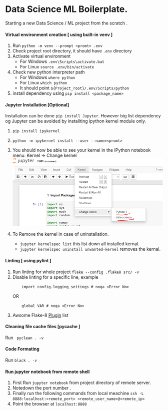 # Data Science ML Boilerplate.
    

Starting a new Data Science / ML project from the scratch  .

#### Virtual environment creation [ using built-in venv ]

1. Run ```python -m venv --prompt <promt> .env``` 
2. Check project root directory, it should have ```.env``` directory
3. Activate virtual environment 
    - For Windows  ```.env\Scripts\activate.bat```
    - For Linux  ```source .env/bin/activate```
4. Check new python interpreter path    
    - For Windows  ```where python```
    - For Linux  ```which python```
    - It should point ```${Project_root}/.env/Scripts/python```
5. install dependency using ```pip install <package_name>```

#### Jupyter Installation [Optional]

Installation can be done ```pip install Jupyter```. However big list dependency og Jupyter can be avoided by installting ipython kernel module only.

1. ```pip install ipykernel```
2. ```python -m ipykernel install --user --name=<promt>```
3. You should now be able to see your kernel in the IPython notebook menu: Kernel -> Change kernel
    ![ipython-kernel](./ipythonkernel.png)

4. To Remove the kernel in case of uninstallation.
    - ```jupyter kernelspec list``` this list down all installed kernal.
    - ```jupyter kernelspec uninstall unwanted-kernel``` removes the kernal.  


#### Linting [ using pylint ]

1. Run linting for whole project ```flake --config .flake8 src/ -v```
2. Disable linting for a specific line, example
    ```
        import config.logging_settings # noqa <Error No>
    ```
    OR 
    ```
        global VAR # noqa <Error No>
    ```
3. Awsome Flake-8 [Plugin](https://github.com/DmytroLitvinov/awesome-flake8-extensions#all-in-one) list


#### Cleaning file cache files [__pycache__ ]

Run ``` pyclean . -v```

#### Code Formating

Run ```black . -v```

#### Run jupyter notebook from remote shell

1. First Run ```jupyter notebook``` from project directory of remote server.
2. Notedown the port number .
3. Finally run the following commands from local meachine
    ```ssh -L 8888:localhost:<remote_port> <remote_user_name>@<remote_ip>```
5. Point the browser at ```localhost:8888```    




 